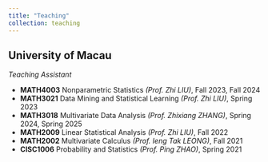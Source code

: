 ```yaml
---
title: "Teaching"
collection: teaching
---
```


## University of Macau

*Teaching Assistant*

- **MATH4003** Nonparametric Statistics *(Prof. Zhi LIU)*, Fall 2023, Fall 2024 
- **MATH3021** Data Mining and Statistical Learning *(Prof. Zhi LIU)*, Spring 2023
- **MATH3018** Multivariate Data Analysis *(Prof. Zhixiang ZHANG)*, Spring 2024, Spring 2025
- **MATH2009** Linear Statistical Analysis *(Prof. Zhi LIU)*, Fall 2022 
- **MATH2002** Multivariate Calculus *(Prof. Ieng Tak LEONG)*, Fall 2021 
- **CISC1006** Probability and Statistics *(Prof. Ping ZHAO)*, Spring 2021
